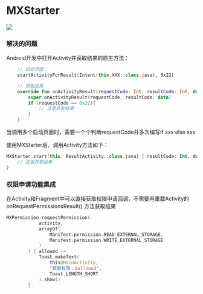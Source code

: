# MXStarter

[![](https://jitpack.io/v/com.gitee.zhangmengxiong/MXStarter.svg)](https://jitpack.io/#com.gitee.zhangmengxiong/MXStarter)

### 解决的问题
Android开发中打开Activity并获取结果的原生方法：
```kotlin
    // 启动页面
    startActivityForResult(Intent(this,XXX::class.java), 0x22)

    // 获取结果
    override fun onActivityResult(requestCode: Int, resultCode: Int, data: Intent?) {
        super.onActivityResult(requestCode, resultCode, data)
        if (requestCode == 0x22){
            // 这里获取结果
        }
    }
```
当调用多个启动页面时，需要一个个判断requestCode并多次编写if xxx else xxx

使用MXStarter后，调用Activity方法如下：
```kotlin
MXStarter.start(this, ResultActivity::class.java) { resultCode: Int, data: Intent? ->
    // 这里获取结果
}
```

### 权限申请功能集成
在Activity和Fragment中可以直接获取权限申请回调，不需要再重载Activity的 onRequestPermissionsResult() 方法获取结果
```kotlin
MXPermission.requestPermission(
            activity,
            arrayOf(
                Manifest.permission.READ_EXTERNAL_STORAGE,
                Manifest.permission.WRITE_EXTERNAL_STORAGE
            )
        ) { allowed ->
            Toast.makeText(
                this@MainActivity,
                "获取权限：$allowed",
                Toast.LENGTH_SHORT
            ).show()
        }
```